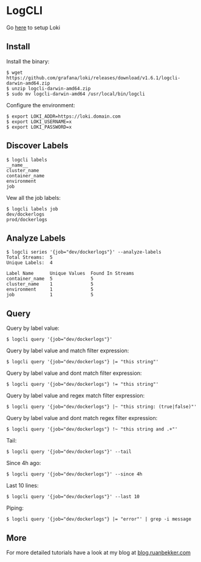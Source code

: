 # LogCLI

Go [here](../README.md) to setup Loki

## Install

Install the binary:

```
$ wget https://github.com/grafana/loki/releases/download/v1.6.1/logcli-darwin-amd64.zip
$ unzip logcli-darwin-amd64.zip
$ sudo mv logcli-darwin-amd64 /usr/local/bin/logcli
```

Configure the environment:

```
$ export LOKI_ADDR=https://loki.domain.com
$ export LOKI_USERNAME=x
$ export LOKI_PASSWORD=x
```

## Discover Labels

```
$ logcli labels
__name__
cluster_name
container_name
environment
job
```

Vew all the job labels:

```
$ logcli labels job
dev/dockerlogs
prod/dockerlogs
```

## Analyze Labels

```
$ logcli series '{job="dev/dockerlogs"}' --analyze-labels
Total Streams:  5
Unique Labels:  4

Label Name      Unique Values  Found In Streams
container_name  5              5
cluster_name    1              5
environment     1              5
job             1              5
```

## Query

Query by label value:

```
$ logcli query '{job="dev/dockerlogs"}'
```

Query by label value and match filter expression:

```
$ logcli query '{job="dev/dockerlogs"} |= "this string"'
```

Query by label value and dont match filter expression:

```
$ logcli query '{job="dev/dockerlogs"} != "this string"'
```

Query by label value and regex match filter expression:

```
$ logcli query '{job="dev/dockerlogs"} |~ "this string: (true|false)"'
```

Query by label value and dont match regex filter expression:

```
$ logcli query '{job="dev/dockerlogs"} !~ "this string and .+"'
```

Tail:

```
$ logcli query '{job="dev/dockerlogs"}' --tail
```

Since 4h ago:

```
$ logcli query '{job="dev/dockerlogs"}' --since 4h
```

Last 10 lines:

```
$ logcli query '{job="dev/dockerlogs"}' --last 10
```

Piping:

```
$ logcli query '{job="dev/dockerlogs"} |= "error"' | grep -i message
```

## More

For more detailed tutorials have a look at my blog at [blog.ruanbekker.com](https://blog.ruanbekker.com/blog/archives/)
